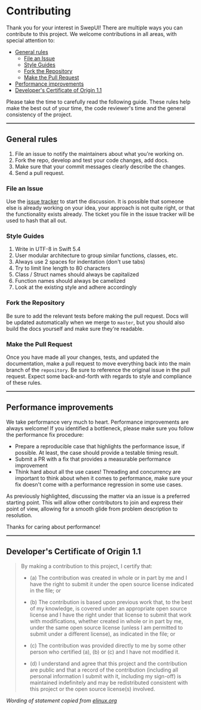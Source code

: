 <h1>Contributing</h1>

Thank you for your interest in SwepUI! There are multiple ways you can
contribute to this project. We welcome contributions in all areas, with special
attention to:

- [General rules](#general-rules)
  - [File an Issue](#file-an-issue)
  - [Style Guides](#style-guides)
  - [Fork the Repository](#fork-the-repository)
  - [Make the Pull Request](#make-the-pull-request)
- [Performance improvements](#performance-improvements)
- [Developer's Certificate of Origin 1.1](#developers-certificate-of-origin-11)

Please take the time to carefully read the following guide. These rules help
make the best out of your time, the code reviewer's time and the general
consistency of the project.

<hr align="center" style="background-color: #393939; height: 2px">

## General rules

1. File an issue to notify the maintainers about what you're working on.
2. Fork the repo, develop and test your code changes, add docs.
3. Make sure that your commit messages clearly describe the changes.
4. Send a pull request.

### File an Issue

Use the [issue tracker][Issues] to start the discussion. It is possible that
someone else is already working on your idea, your approach is not quite right,
or that the functionality exists already. The ticket you file in the issue
tracker will be used to hash that all out.

### Style Guides

1. Write in UTF-8 in Swift 5.4
2. User modular architecture to group similar functions, classes, etc.
3. Always use 2 spaces for indentation (don't use tabs)
4. Try to limit line length to 80 characters
5. Class / Struct names should always be capitalized
6. Function names should always be camelized
7. Look at the existing style and adhere accordingly

### Fork the Repository

Be sure to add the relevant tests before making the pull request. Docs will be
updated automatically when we merge to `master`, but you should also build
the docs yourself and make sure they're readable.

### Make the Pull Request

Once you have made all your changes, tests, and updated the documentation,
make a pull request to move everything back into the main branch of the
`repository`. Be sure to reference the original issue in the pull request.
Expect some back-and-forth with regards to style and compliance of these
rules.

<hr align="center" style="background-color: #393939; height: 2px">

## Performance improvements

We take performance very much to heart. Performance improvements are always
welcome! If you identified a bottleneck, please make sure you follow the
performance fix procedure:

- Prepare a reproducible case that highlights the performance issue, if possible.
  At least, the case should provide a testable timing result.
- Submit a PR with a fix that provides a measurable performance improvement
- Think hard about all the use cases! Threading and concurrency are important to
  think about when it comes to performance, make sure your fix doesn't come with
  a performance regression in some use cases.

As previously highlighted, discussing the matter via an issue is a preferred
starting point. This will allow other contributors to join and express their
point of view, allowing for a smooth glide from problem description to resolution.

Thanks for caring about performance!

<hr align="center" style="background-color: #393939; height: 2px">

## Developer's Certificate of Origin 1.1

> By making a contribution to this project, I certify that:
>
> - (a) The contribution was created in whole or in part by me and I
>       have the right to submit it under the open source license
>       indicated in the file; or
>
> - (b) The contribution is based upon previous work that, to the best
>       of my knowledge, is covered under an appropriate open source
>       license and I have the right under that license to submit that
>       work with modifications, whether created in whole or in part
>       by me, under the same open source license (unless I am
>       permitted to submit under a different license), as indicated
>       in the file; or
>
> - (c) The contribution was provided directly to me by some other
>       person who certified (a), (b) or (c) and I have not modified
>       it.
>
> - (d) I understand and agree that this project and the contribution
>       are public and that a record of the contribution (including all
>       personal information I submit with it, including my sign-off) is
>       maintained indefinitely and may be redistributed consistent with
>       this project or the open source license(s) involved.

*Wording of statement copied from [elinux.org][elinux.org]*

[Issues]: <https://github.com/alja7dali/swift-web-page-ui/issues>
[elinux.org]: <http://elinux.org/Developer_Certificate_Of_Origin>

